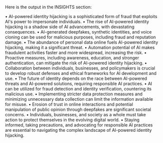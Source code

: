Here is the output in the INSIGHTS section:

• AI-powered identity hijacking is a sophisticated form of fraud that exploits AI's power to impersonate individuals.
• The rise of AI-powered identity hijacking is a shadow side of AI advancements, with devastating consequences.
• AI-generated deepfakes, synthetic identities, and voice cloning can be used for malicious purposes, including fraud and reputation damage.
• The abundance of personal data online fuels AI-powered identity hijacking, making it a significant threat.
• Automation potential of AI makes fraudulent activities faster and more widespread, increasing the risk.
• Proactive measures, including awareness, education, and stronger authentication, can mitigate the risk of AI-powered identity hijacking.
• Collaboration between individuals, businesses, and policymakers is crucial to develop robust defenses and ethical frameworks for AI development and use.
• The future of identity depends on the race between AI-powered threats and AI-powered solutions, requiring responsible AI practices.
• AI can be utilized for fraud detection and identity verification, countering its malicious use.
• Implementing stricter data protection measures and minimizing unnecessary data collection can limit the information available for misuse.
• Erosion of trust in online interactions and potential manipulation of public opinion through deepfakes are significant societal concerns.
• Individuals, businesses, and society as a whole must take action to protect themselves in the evolving digital world.
• Staying informed, taking precautions, and advocating for responsible AI practices are essential to navigating the complex landscape of AI-powered identity hijacking.
